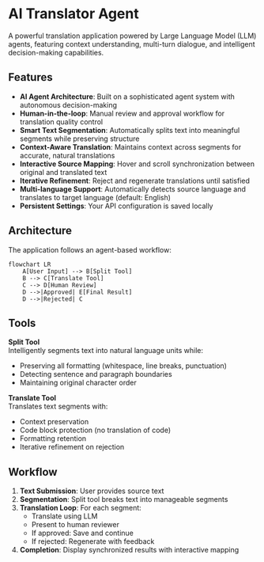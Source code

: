 # AI Translator Agent

A powerful translation application powered by Large Language Model (LLM) agents, featuring context understanding, multi-turn dialogue, and intelligent decision-making capabilities.

## Features

- **AI Agent Architecture**: Built on a sophisticated agent system with autonomous decision-making
- **Human-in-the-loop**: Manual review and approval workflow for translation quality control
- **Smart Text Segmentation**: Automatically splits text into meaningful segments while preserving structure
- **Context-Aware Translation**: Maintains context across segments for accurate, natural translations
- **Interactive Source Mapping**: Hover and scroll synchronization between original and translated text
- **Iterative Refinement**: Reject and regenerate translations until satisfied
- **Multi-language Support**: Automatically detects source language and translates to target language (default: English)
- **Persistent Settings**: Your API configuration is saved locally

## Architecture

The application follows an agent-based workflow:

```mermaid
flowchart LR
    A[User Input] --> B[Split Tool]
    B --> C[Translate Tool]
    C --> D[Human Review]
    D -->|Approved| E[Final Result]
    D -->|Rejected| C
```

## Tools

**Split Tool**  
Intelligently segments text into natural language units while:

- Preserving all formatting (whitespace, line breaks, punctuation)
- Detecting sentence and paragraph boundaries
- Maintaining original character order

**Translate Tool**  
Translates text segments with:

- Context preservation
- Code block protection (no translation of code)
- Formatting retention
- Iterative refinement on rejection

## Workflow

1. **Text Submission**: User provides source text
2. **Segmentation**: Split tool breaks text into manageable segments
3. **Translation Loop**: For each segment:
   - Translate using LLM
   - Present to human reviewer
   - If approved: Save and continue
   - If rejected: Regenerate with feedback
4. **Completion**: Display synchronized results with interactive mapping

